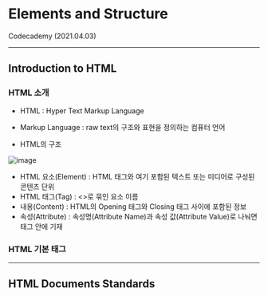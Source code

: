 # Elements and Structure
Codecademy (2021.04.03)

***

## Introduction to HTML

### HTML 소개
- HTML : Hyper Text Markup Language
- Markup Language : raw text의 구조와 표현을 정의하는 컴퓨터 언어

- HTML의 구조

![image](https://user-images.githubusercontent.com/80403988/121622883-ae732e80-caa9-11eb-8f92-bc332ec6daa3.png)

  - HTML 요소(Element) : HTML 태그와 여기 포함된 텍스트 또는 미디어로 구성된 콘텐츠 단위
  - HTML 태그(Tag) : <>로 묶인 요소 이름
  - 내용(Content) : HTML의 Opening 태그와 Closing 태그 사이에 포함된 정보
  - 속성(Attribute) : 속성명(Attribute Name)과 속성 값(Attribute Value)로 나눠면 태그 안에 기재

### HTML 기본 태그

 


***

## HTML Documents Standards
